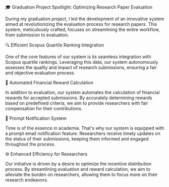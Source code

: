 🎓 Graduation Project Spotlight: Optimizing Research Paper Evaluation

During my graduation project, I led the development of an innovative system aimed at revolutionizing the evaluation process for research papers. This system, meticulously crafted, focuses on streamlining the entire workflow, from submission to evaluation.

🔍 Efficient Scopus Quartile Ranking Integration

One of the core features of our system is its seamless integration with Scopus quartile rankings. Leveraging this data, our system autonomously assesses the quality and impact of research submissions, ensuring a fair and objective evaluation process.

💼 Automated Financial Reward Calculation

In addition to evaluation, our system automates the calculation of financial rewards for accepted submissions. By accurately determining rewards based on predefined criteria, we aim to provide researchers with fair compensation for their contributions.

📧 Prompt Notification System

Time is of the essence in academia. That's why our system is equipped with a prompt email notification feature. Researchers receive timely updates on the status of their submissions, keeping them informed and engaged throughout the process.

⚙️ Enhanced Efficiency for Researchers

Our initiative is driven by a desire to optimize the incentive distribution process. By streamlining evaluation and reward calculation, we aim to alleviate the burden on researchers, allowing them to focus more on their research endeavors.

